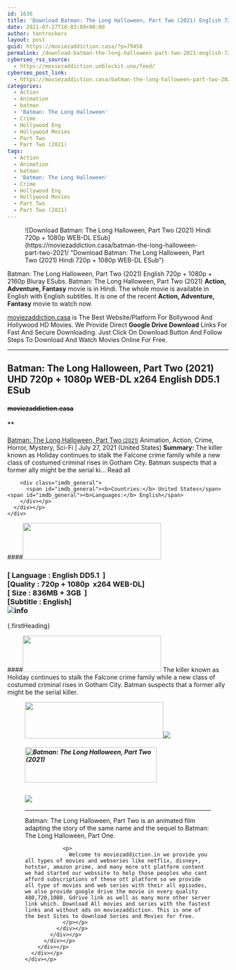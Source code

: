 ```yaml
---
id: 1636
title: 'Download Batman: The Long Halloween, Part Two (2021) English 720p + 1080p WEB-DL ESub'
date: 2021-07-27T10:03:09+00:00
author: tentrockers
layout: post
guid: https://moviezaddiction.casa/?p=79458
permalink: /download-batman-the-long-halloween-part-two-2021-english-720p-1080p-web-dl-esub/
cyberseo_rss_source:
  - https://moviezaddiction.unblockit.uno/feed/
cyberseo_post_link:
  - https://moviezaddiction.casa/batman-the-long-halloween-part-two-2021/
categories:
  - Action
  - Animation
  - batman
  - 'Batman: The Long Halloween'
  - Crime
  - Hollywood Eng
  - Hollywood Movies
  - Part Two
  - Part Two (2021)
tags:
  - Action
  - Animation
  - batman
  - 'Batman: The Long Halloween'
  - Crime
  - Hollywood Eng
  - Hollywood Movies
  - Part Two
  - Part Two (2021)
---
```

<figure class="entry-thumbnail">![Download Batman: The Long Halloween, Part Two (2021) Hindi 720p + 1080p WEB-DL ESub](https://moviezaddiction.casa/batman-the-long-halloween-part-two-2021/ "Download Batman: The Long Halloween, Part Two (2021) Hindi 720p + 1080p WEB-DL ESub") </figure> 

Batman: The Long Halloween, Part Two (2021) English 720p + 1080p + 2160p Bluray ESubs. Batman: The Long Halloween, Part Two (2021) **Action, Adventure, Fantasy** movie is in Hindi. The whole movie is available in English with English subtitles. It is one of the recent **Action, Adventure, Fantasy** movie to watch now.

[moviezaddiction.casa](https://moviezaddiction.casa) is The Best Website/Platform For Bollywood And Hollywood HD Movies. We Provide Direct **Google Drive Download** Links For Fast And Secure Downloading. Just Click On Download Button And Follow Steps To Download And Watch Movies Online For Free.

* * *

## <span>Batman: The Long Halloween, Part Two (2021) UHD 720p + 1080p WEB-DL x264 English DD5.1 ESub</span>

#### <span>~~moviezaddiction.casa~~</span>

#### **</p> 

<div class="imdb_container">
  <div>
    <div class="imdb_dark">
      <div class="imdb_right">
        <span id="movie_title"><a href="https://www.imdb.com/title/tt14402926" target="_blank" rel="noopener">Batman: The Long Halloween, Part Two<small> (2021)</small></a></span> <span id="genres">Animation, Action, Crime, Horror, Mystery, Sci-Fi | July 27, 2021 (United States)</span> <span id="summary"><b>Summary: </b>The killer known as Holiday continues to stalk the Falcone crime family while a new class of costumed criminal rises in Gotham City. Batman suspects that a former ally might be the serial ki&#8230; Read all</span> </p> 
        
        <div class="imdb_general">
          <span id="imdb_general"><b>Countries:</b> United States</span><span id="imdb_general"><b>Languages:</b> English</span>
        </div></p>
      </div></p>
    </div>
  </div>
</div>

</b></h4> 

####<img loading="lazy" class="aligncenter" src="https:///moviezaddiction.casa/wp-content/uploads/2018/02/Media-Info.png?zoom=0.8099999785423279&resize=315%2C83&ssl=1" srcset="https://moviezaddiction.casa//wp-content/uploads/2018/02/Media-Info.png?zoom=0.8999999761581421&resize=315%2C83&ssl=1" width="315" height="83" /> 

### <span><span><strong>[ Language : English DD5.1 </strong>&nbsp;]</span><br /><span>[Quality : 720p + 1080p&nbsp; x264 WEB-DL]</span><br /><span>[ Size : 836MB + 3GB&nbsp; ]</span><br /><span>[Subtitle : English]<br /></span></span><img src="https://i.imgur.com/AusysgD.png" alt="info" usemap="#workmap" /> </p> 

<map name="workmap">
  <area alt="imdb" coords="0,0,80,40" shape="rect" href="https://www.imdb.com/title/tt14402926/" target="_blank" />
  
  <area alt="youtube" coords="100,0,180,40" shape="rect" href="https://www.youtube.com/watch?v=H5U_IlGFp_U" target="_blank" />
</map> {.firstHeading}

####<img loading="lazy" class="aligncenter" src="https://moviezaddiction.casa//wp-content/uploads/2018/02/Plot.jpeg?zoom=0.8099999785423279&resize=315%2C83&ssl=1" srcset="https://moviezaddiction.casa//wp-content/uploads/2018/02/Plot.jpeg?zoom=0.8999999761581421&resize=315%2C83&ssl=1" width="315" height="83" />  <span>The killer known as Holiday continues to stalk the Falcone crime family while a new class of costumed criminal rises in Gotham City. Batman suspects that a former ally might be the serial killer.</span>

<div class="wp-block-image">
  <figure class="aligncenter is-resized"><img loading="lazy" class="aligncenter" src="https://i1.wp.com/moviezaddiction.casa/wp-content/uploads/2018/02/Screenshots-Button.png?zoom=0.8099999785423279&resize=315%2C83&ssl=1" srcset="https://moviezaddiction.casa//wp-content/uploads/2018/02/Screenshots-Button.png?zoom=0.8999999761581421&resize=315%2C83&ssl=1" width="315" height="83" /><img src="https://1.bp.blogspot.com/-tBl-S1MQvlk/YP_WSUuRiaI/AAAAAAAAE-0/yYJyaTcWNxgcyJ9F-Zc5G_XIFACwtmkqQCLcBGAsYHQ/s16000/Batman%2B-%2BThe%2BLong%2BHalloween%2BPart%2B2%2B%25282021%2529%2BUHD%2B1080p%2BWEB-DL%2Bx264%2BEnglish%2BDD5.1%2BESub%2B3GB%2B%255Bwww.MoviezAddiction.casa%255D_s.jpg" /> </p> 
  
  <h4 class="summary_text">
    <em><img loading="lazy" class="aligncenter" src="https://i2.wp.com/moviezaddiction.casa/wp-content/uploads/2018/02/Download-Button-1.png?zoom=0.8099999785423279&resize=300%2C80&ssl=1" srcset="https://i2.wp.com/moviezaddiction.casa/wp-content/uploads/2018/02/Download-Button-1.png?zoom=0.8999999761581421&resize=300%2C80&ssl=1" alt="Batman: The Long Halloween, Part Two (2021)" width="300" height="80" /></em>
  </h4>
  
  <h2>
    <img class="aligncenter" src="https://i.imgur.com/Ds7bb.gif" />
  </h2>
  
  <hr />
  
  <div class="mod" data-md="50" data-hveid="250" data-ved="0ahUKEwi-7dnvqo7WAhXLsFQKHTILBKEQkCkI-gEoAzAn">
    <div class="_cgc kno-fb-ctx" data-hveid="251" data-ved="0ahUKEwi-7dnvqo7WAhXLsFQKHTILBKEQziAI-wEoADAn">
      <div class="r-iH9cFH0n0MiE">
        <div class="mod" data-md="50" data-hveid="228" data-ved="0ahUKEwjniJq86tTWAhULK48KHU9mChkQkCkI5AEoBDAh">
          <div class="_cgc kno-fb-ctx" data-hveid="229" data-ved="0ahUKEwjniJq86tTWAhULK48KHU9mChkQziAI5QEoADAh">
            <div class="r-iwKCMzMr_HBQ">
              <div class="overviewContainer ng-star-inserted">
                <p>
                  Batman: The Long Halloween, Part Two is an animated film adapting the story of the same name and the sequel to Batman: The Long Halloween, Part One.
                </p>
                
                <p>
                  Welcome to moviezaddiction.in we provide you all types of movies and webseries like netflix, disney+, hotstar, amazon prime, and many more ott platform content we had started our webssite to help those peoples who cant afford subscriptions of these ott platform so we provide all type of movies and web series with their all episodes, we also provide google drive the movie in every quality 480,720,1080. Gdrive link as well as many more other server link which. Download All movies and series with the fastest links and without ads on moviezaddiction. This is one of the best Sites to download Series and Movies for free.
                </p></p>
              </div></p>
            </div></p>
          </div></p>
        </div></p>
      </div></p>
    </div></p>
  </div></figure>
</div>